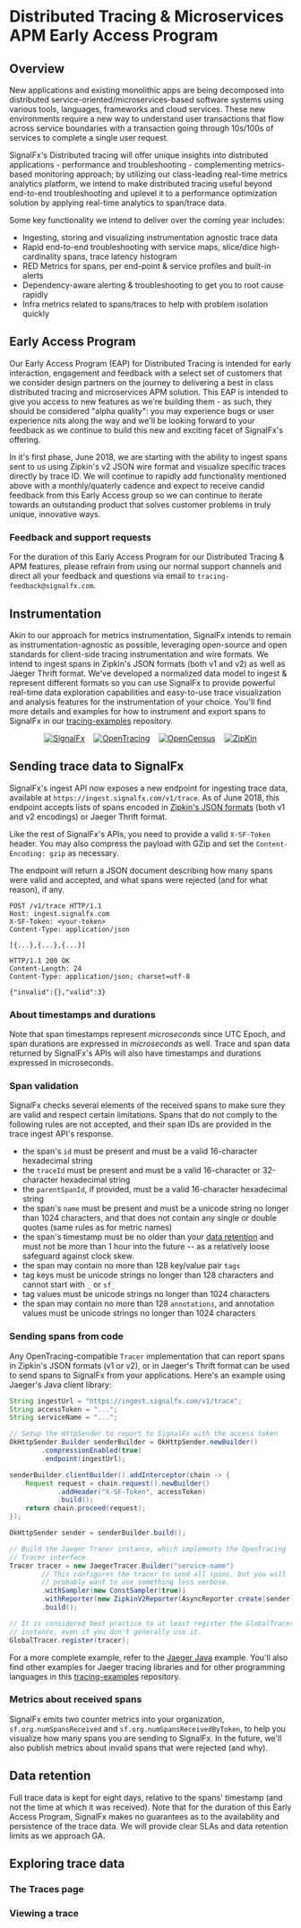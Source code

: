 # Distributed Tracing & Microservices APM Early Access Program

## Overview

New applications and existing monolithic apps are being decomposed into
distributed service-oriented/microservices-based software systems using various
tools, languages, frameworks and cloud services. These new environments require
a new way to understand user transactions that flow across service boundaries
with a transaction going through 10s/100s of services to complete a single user
request.

SignalFx's Distributed tracing will offer unique insights into distributed
applications - performance and troubleshooting - complementing metrics-based
monitoring approach; by utilizing our class-leading real-time metrics analytics
platform, we intend to make distributed tracing useful beyond end-to-end
troubleshooting and uplevel it to a performance optimization solution by
applying real-time analytics to span/trace data.

Some key functionality we intend to deliver over the coming year includes:

* Ingesting, storing and visualizing instrumentation agnostic trace data
* Rapid end-to-end troubleshooting with service maps, slice/dice
  high-cardinality spans, trace latency histogram
* RED Metrics for spans, per end-point & service profiles and built-in alerts
* Dependency-aware alerting & troubleshooting to get you to root cause rapidly
* Infra metrics related to spans/traces to help with problem isolation quickly

## Early Access Program

Our Early Access Program (EAP) for Distributed Tracing is intended for early
interaction, engagement and feedback with a select set of customers that we
consider design partners on the journey to delivering a best in class
distributed tracing and microservices APM solution. This EAP is intended to give
you access to new features as we're building them - as such, they should be
considered "alpha quality": you may experience bugs or user experience nits
along the way and we'll be looking forward to your feedback as we continue to
build this new and exciting facet of SignalFx's offering.

In it's first phase, June 2018, we are starting with the ability to ingest spans
sent to us using Zipkin's v2 JSON wire format and visualize specific traces
directly by trace ID. We will continue to rapidly add functionality mentioned
above with a monthly/quaterly cadence and expect to receive candid feedback from
this Early Access group so we can continue to iterate towards an outstanding
product that solves customer problems in truly unique, innovative ways.

### Feedback and support requests

For the duration of this Early Access Program for our Distributed Tracing & APM
features, please refrain from using our normal support channels and direct all
your feedback and questions via email to `tracing-feedback@signalfx.com`.

## Instrumentation

Akin to our approach for metrics instrumentation, SignalFx intends to remain as
instrumentation-agnostic as possible, leveraging open-source and open standards
for client-side tracing instrumentation and wire formats. We intend to ingest
spans in Zipkin's JSON formats (both v1 and v2) as well as Jaeger Thrift format.
We've developed a normalized data model to ingest & represent different formats
so you can use SignalFx to provide powerful real-time data exploration
capabilities and easy-to-use trace visualization and analysis features for the
instrumentation of your choice. You'll find more details and examples for how to
instrument and export spans to SignalFx in our
[tracing-examples](https://github.com/signalfx/tracing-examples) repository.

<p align="center">
  <a href="https://signalfx.com">
  <img src="https://avatars2.githubusercontent.com/u/8184587?s=100&v=4"
       alt="SignalFx" title="SignalFx" /></a>
  &nbsp;&nbsp;
  <a href="https://opentracing.io">
  <img src="https://avatars2.githubusercontent.com/u/15482765?s=100&v=4"
       alt="OpenTracing" /></a>
  &nbsp;&nbsp;
  <a href="https://opencensus.io">
  <img src="https://avatars3.githubusercontent.com/u/26944525?s=100&v=4"
       alt="OpenCensus" /></a>
  &nbsp;&nbsp;
  <a href="https://zipkin.io">
  <img src="https://avatars3.githubusercontent.com/u/11860887?s=100&v=4"
       alt="ZipKin" /></a>
</p>

## Sending trace data to SignalFx

SignalFx's ingest API now exposes a new endpoint for ingesting trace data,
available at `https://ingest.signalfx.com/v1/trace`. As of June 2018, this
endpoint accepts lists of spans encoded in [Zipkin's JSON
formats](https://zipkin.io/zipkin-api/) (both v1 and v2 encodings) or Jaeger
Thrift format.

Like the rest of SignalFx's APIs, you need to provide a valid `X-SF-Token`
header. You may also compress the payload with GZip and set the
`Content-Encoding: gzip` as necessary.

The endpoint will return a JSON document describing how many spans were valid
and accepted, and what spans were rejected (and for what reason), if any.

```
POST /v1/trace HTTP/1.1
Host: ingest.signalfx.com
X-SF-Token: <your-token>
Content-Type: application/json

[{...},{...},{...}]

HTTP/1.1 200 OK
Content-Length: 24
Content-Type: application/json; charset=utf-8

{"invalid":{},"valid":3}
```

### About timestamps and durations

Note that span timestamps represent _microseconds_ since UTC Epoch, and span
durations are expressed in _microseconds_ as well. Trace and span data returned
by SignalFx's APIs will also have timestamps and durations expressed in
microseconds.

### Span validation

SignalFx checks several elements of the received spans to make sure they are
valid and respect certain limitations. Spans that do not comply to the following
rules are not accepted, and their span IDs are provided in the trace ingest
API's response.

* the span's `id` must be present and must be a valid 16-character hexadecimal
  string
* the `traceId` must be present and must be a valid 16-character or 32-character
  hexadecimal string
* the `parentSpanId`, if provided, must be a valid 16-character hexadecimal
  string
* the span's `name` must be present and must be a unicode string no longer than
  1024 characters, and that does not contain any single or double quotes (same
  rules as for metric names)
* the span's timestamp must be no older than your [data
  retention](#data-retention) and must not be more than 1 hour into the future
  -- as a relatively loose safeguard against clock skew.
* the span may contain no more than 128 key/value pair `tags`
* tag keys must be unicode strings no longer than 128 characters and cannot
  start with `_` or `sf_`
* tag values must be unicode strings no longer than 1024 characters
* the span may contain no more than 128 `annotations`, and annotation values
  must be unicode strings no longer than 1024 characters

### Sending spans from code

Any OpenTracing-compatible `Tracer` implementation that can report spans
in Zipkin's JSON formats (v1 or v2), or in Jaeger's Thrift format can be
used to send spans to SignalFx from your applications. Here's an example
using Jaeger's Java client library:

```java
String ingestUrl = "https://ingest.signalfx.com/v1/trace";
String accessToken = "...";
String serviceName = "...";

// Setup the HttpSender to report to SignalFx with the access token
OkHttpSender.Builder senderBuilder = OkHttpSender.newBuilder()
        .compressionEnabled(true)
        .endpoint(ingestUrl);

senderBuilder.clientBuilder().addInterceptor(chain -> {
    Request request = chain.request().newBuilder()
            .addHeader("X-SF-Token", accessToken)
            .build();
    return chain.proceed(request);
});

OkHttpSender sender = senderBuilder.build();

// Build the Jaeger Tracer instance, which implements the OpenTracing
// Tracer interface.
Tracer tracer = new JaegerTracer.Builder("service-name")
        // This configures the tracer to send all spans, but you will
        // probably want to use something less verbose.
        .withSampler(new ConstSampler(true))
        .withReporter(new ZipkinV2Reporter(AsyncReporter.create(sender)))
        .build();

// It is considered best practice to at least register the GlobalTracer
// instance, even if you don't generally use it.
GlobalTracer.register(tracer);
```

For a more complete example, refer to the [Jaeger
Java](https://github.com/signalfx/tracing-examples/jaeger-java/)
example. You'll also find other examples for Jaeger tracing libraries
and for other programming languages in this
[tracing-examples](https://github.com/signalfx/tracing-examples)
repository.

### Metrics about received spans

SignalFx emits two counter metrics into your organization,
`sf.org.numSpansReceived` and `sf.org.numSpansReceivedByToken`, to help you
visualize how many spans you are sending to SignalFx. In the future, we'll also
publish metrics about invalid spans that were rejected (and why).

## Data retention

Full trace data is kept for eight days, relative to the spans' timestamp (and
not the time at which it was received). Note that for the duration of this Early
Access Program, SignalFx makes no guarantees as to the availability and
persistence of the trace data. We will provide clear SLAs and data retention
limits as we approach GA.

## Exploring trace data

### The Traces page

### Viewing a trace

